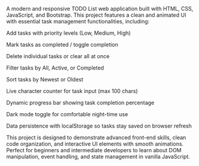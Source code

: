 A modern and responsive TODO List web application built with HTML, CSS, JavaScript, and Bootstrap.
This project features a clean and animated UI with essential task management functionalities, including:

Add tasks with priority levels (Low, Medium, High)

Mark tasks as completed / toggle completion

Delete individual tasks or clear all at once

Filter tasks by All, Active, or Completed

Sort tasks by Newest or Oldest

Live character counter for task input (max 100 chars)

Dynamic progress bar showing task completion percentage

Dark mode toggle for comfortable night-time use

Data persistence with localStorage so tasks stay saved on browser refresh

This project is designed to demonstrate advanced front-end skills, clean code organization, and interactive UI elements with smooth animations. Perfect for beginners and intermediate developers to learn about DOM manipulation, event handling, and state management in vanilla JavaScript.

